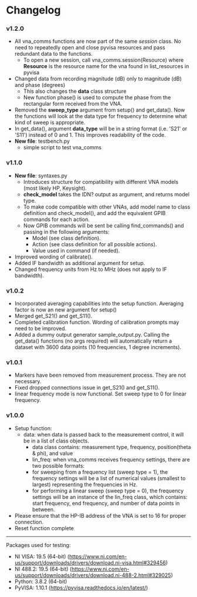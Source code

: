 # Changelog
### v1.2.0 

- All vna_comms functions are now part of the same *session* class. No need to repeatedly open and close pyvisa resources and pass redundant data to the functions.
  - To open a new session, call vna_comms.session(Resource) where **Resource** is the resource name for the vna found in list_resources in pyvisa
- Changed data from recording magnitude (dB) only to magnitude (dB) and phase (degrees)
  - This also changes the **data** class structure
  - New function phase() is used to compute the phase from the rectangular form received from the VNA. 
- Removed the **sweep_type** argument from setup() and get_data(). Now the functions will look at the data type for frequency to determine what kind of sweep is appropriate.
- In get_data(), argument **data_type** will be in a string format (i.e. 'S21' or 'S11') instead of 0 and 1. This improves readability of the code.
- **New file**: testbench.py
  - simple script to test vna_comms

### v1.1.0

- **New file**: syntaxes.py
  - Introduces structure for compatibility with different VNA models (most likely HP, Keysight).
  - **check_model** takes the IDN? output as argument, and returns model type.
  - To make code compatible with other VNAs, add model name to class definition and check_model(), and add the equivalent GPIB commands for each action.
  - Now GPIB commands will be sent be calling find_commands() and passing in the following arguments:
    - Model (see class definition).
    - Action (see class definition for all possible actions).
    - Value used in command (if needed).
- Improved wording of calibrate().
- Added IF bandwidth as additional argument for setup.
- Changed frequency units from Hz to MHz (does not apply to IF bandwidth).

### v1.0.2

- Incorporated averaging capabilities into the setup function. Averaging factor is now an new argument for setup()
- Merged get_S21() and get_S11().
- Completed calibration function. Wording of calibration prompts may need to be improved.
- Added a dummy output generator sample_output.py. Calling the get_data() functions (no args required) will automatically return a dataset with 3600 data points (10 frequencies, 1 degree increments).

### v1.0.1

- Markers have been removed from measurement process. They are not necessary.
- Fixed dropped connections issue in get_S21() and get_S11().
- linear frequency mode is now functional. Set sweep type to 0 for linear frequency.

### v1.0.0

- Setup function:
  - data: when data is passed back to the measurement control, it will be in a list of class objects.
    - data class contains: measurement type, frequency, position(theta & phi), and value
	- lin_freq: when vna_comms receives frequency settings, there are two possible formats:
    - for sweeping from a frequency list (sweep type = 1), the frequency settings will be a list of numerical values (smallest to largest) representing the frequencies in Hz.
    - for performing a linear sweep (sweep type = 0), the frequency settings will be an instance of the lin_freq class, which contains: start frequency, end frequency, and number of data points in between.
- Please ensure that the HP-IB address of the VNA is set to 16 for proper connection.
- Reset function complete

-------------------------------------------------------------------------------------------------------------------------------------
Packages used for testing:

- NI VISA: 19.5 (64-bit) (https://www.ni.com/en-us/support/downloads/drivers/download.ni-visa.html#329456)
- NI 488.2: 19.5 (64-bit) (https://www.ni.com/en-us/support/downloads/drivers/download.ni-488-2.html#329025)
- Python: 3.8.2 (64-bit)
- PyVISA: 1.10.1 (https://pyvisa.readthedocs.io/en/latest/)
